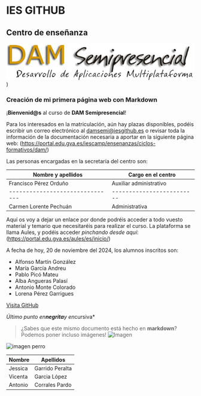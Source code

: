 # IES GITHUB
## Centro de enseñanza

![Imagen](./images/DAM.jpg))

### Creación de mi primera página web con Markdown


¡**Bienvenid@s** al curso de **DAM Semipresencial**!

Para los interesados en la matriculación, aún hay plazas disponibles, podéis escribir un correo electrónico al damsemi@iesgithub.es o revisar toda la información de la documentación necesaria a aportar en la siguiente página web: (https://portal.edu.gva.es/iescamp/ensenanzas/ciclos-formativos/dam/)

Las personas encargadas en la secretaría del centro son:

| Nombre y apellidos            | Cargo en el centro      |
|-------------------------------|-------------------------|
| Francisco Pérez Orduño        | Auxiliar administrativo |
|-------------------------------|-------------------------|
| Carmen Lorente Pechuán        | Administrativa          |   


Aquí os voy a dejar un enlace por donde podréis acceder a todo vuesto material y temario que necesitaréis para realizar el curso.
La plataforma se llama Aules, y podéis acceder *pinchando desde aquí*: (https://portal.edu.gva.es/aules/es/inicio/)

A fecha de hoy, 20 de noviembre del 2024, los alumnos inscritos son:
+ Alfonso Martín González
+ María García Andreu
+ Pablo Picó Mateu
+ Alba Angueras Palasí
+ Antonio Monte Colorado
+ Lorena Pérez Garrigues

[Visita GitHub](https://github.com)


*Último punto en**negrita**y en*cursiva*
> ¿Sabes que este mismo documento está hecho en **markdown**?
Podemos poner incluso imágenes!
![Imagen](https://guilleatm.github.io/demo-web/assets/img/my-profile-img.jpg)



![imagen perro](github-light/assets/images/perro.jpg)

| Nombre          | Apellidos                    |
|-----------------|------------------------------|
| Jessica         | Garrido Peralta              |
| Vicenta         | Garcia López                 |
| Antonio         | Corrales Pardo               |
